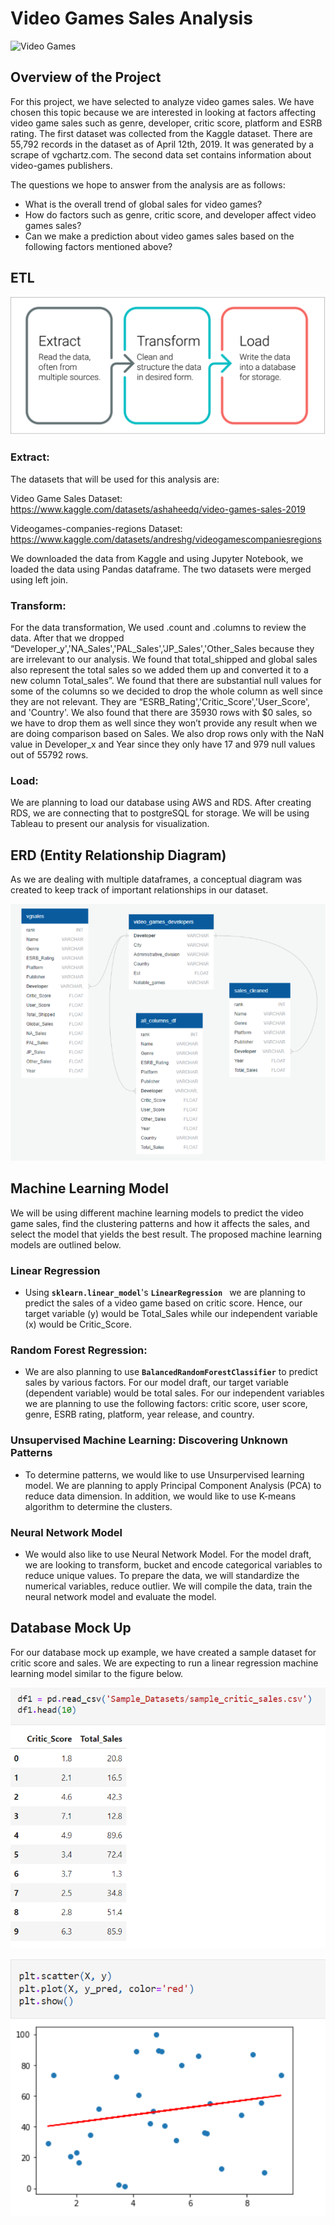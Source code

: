 # Video Games Sales Analysis
![Video Games](https://miro.medium.com/max/1400/1*rTAjrwwt0Jze_3MqHQ5MfA.jpeg)

## Overview of the Project

For this project, we have selected to analyze video games sales. We have chosen this topic because we are interested in looking at factors affecting video game sales such as genre, developer, critic score, platform and ESRB rating. The first dataset was collected from the Kaggle dataset. There are 55,792 records in the dataset as of April 12th, 2019. It was generated by a scrape of vgchartz.com. The second data set contains information about video-games publishers.

The questions we hope to answer from the analysis are as follows:
- What is the overall trend of global sales for video games? 
- How do factors such as genre, critic score, and developer affect video games sales?
- Can we make a prediction about video games sales based on the following factors mentioned above? 

## ETL
![ETL](https://github.com/kntln/Movies-ETL/blob/main/Resources/ETL.png)

### Extract:
The datasets that will be used for this analysis are:

Video Game Sales Dataset: https://www.kaggle.com/datasets/ashaheedq/video-games-sales-2019

Videogames-companies-regions Dataset: https://www.kaggle.com/datasets/andreshg/videogamescompaniesregions

We downloaded the data from Kaggle and using Jupyter Notebook, we loaded the data using Pandas dataframe. The two datasets were merged using left join. 

### Transform:
For the data transformation, We used .count and .columns to review the data. After that we dropped  “Developer_y','NA_Sales','PAL_Sales','JP_Sales','Other_Sales because they are irrelevant to our analysis. We found that total_shipped and global sales also represent the total sales so we added them up and converted it to a new column Total_sales”. We found that there are substantial null values for some of the columns so we decided to drop the whole column as well since they are not relevant. They are “ESRB_Rating','Critic_Score','User_Score', and 'Country'. We also found that there are 35930 rows with $0 sales, so we have to drop them as well since they won’t provide any result when we are doing comparison based on Sales. We also drop rows only with the NaN value in Developer_x and Year since they only have 17 and 979 null values out of 55792 rows.

### Load:

We are planning to load our database using AWS and RDS. After creating RDS, we are connecting that to postgreSQL for storage. We will be using Tableau to present our analysis for visualization. 

## ERD (Entity Relationship Diagram)
As we are dealing with multiple dataframes, a conceptual diagram was created to keep track of important relationships in our dataset. 

![ERD](https://github.com/kntln/Video_Games_Sales/blob/karens_branch/figures/ERD.png)

## Machine Learning Model
We will be using different machine learning models to predict the video game sales, find the clustering patterns and how it affects the sales, and select the model that yields the best result. The proposed machine learning models are outlined below.

### Linear Regression
- Using **`sklearn.linear_model`**'s **`LinearRegression `** we are planning to predict the sales of a video game based on critic score. Hence, our target variable (y) would be Total_Sales while our independent variable (x) would be Critic_Score.

### Random Forest Regression:
- We are also planning to use **`BalancedRandomForestClassifier`** to predict sales by various factors. For our model draft, our target variable (dependent variable) would be total sales. For our independent variables we are planning to use the following factors: critic score, user score, genre, ESRB rating, platform, year release, and country.

### Unsupervised Machine Learning: Discovering Unknown Patterns
- To determine patterns, we would like to use Unsurpervised learning model. We are planning to apply Principal Component Analysis (PCA) to reduce data dimension. In addition, we would like to use K-means algorithm to determine the clusters.

### Neural Network Model
- We would also like to use Neural Network Model. For the model draft, we are looking to transform, bucket and encode categorical variables to reduce unique values. To prepare the data, we will standardize the numerical variables, reduce outlier. We will compile the data, train the neural network model and evaluate the model. 

## Database Mock Up
For our database mock up example, we have created a sample dataset for critic score and sales. We are expecting to run a linear regression machine learning model similar to the figure below. 

![Sample Dataset](https://github.com/kntln/Video_Games_Sales/blob/karens_branch/figures/sample_dataset.png)

![Linear Regression](https://github.com/kntln/Video_Games_Sales/blob/karens_branch/figures/linear_regression.png)

